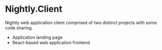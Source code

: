 # Nightly.Client

Nightly web application client comprised of two distinct projects with some code sharing.

+ Application landing page
+ React-based web application frontend
